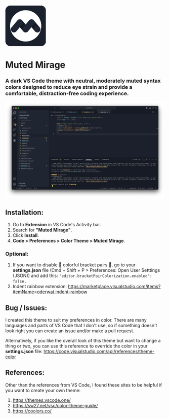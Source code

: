 ![muted Mirage Logo](static/muted-mirage-logo-small.png)

# Muted Mirage

### A dark VS Code theme with neutral, moderately muted syntax colors designed to reduce eye strain and provide a comfortable, distraction-free coding experience.

![Muted mirage Preview](static/muted-mirage-preview.png)

## Installation:

1. Go to **Extension** in VS Code's Activity bar.
2. Search for **"Muted Mirage"**.
3. Click **Install**.
4. **Code > Preferences > Color Theme > Muted Mirage**.

### Optional:
1. If you want to disable 🎨 colorful bracket pairs 🎨, go to your **settings.json** file (Cmd + Shift + P > Preferences: Open User Setttings (JSON)) and add this:
   `"editor.bracketPairColorization.enabled": false,`
2. Indent rainbow extension: https://marketplace.visualstudio.com/items?itemName=oderwat.indent-rainbow

## Bug / Issues:

I created this theme to suit my preferences in color. There are many languages and parts of VS Code that I don't use, so if something doesn't look right you can create an issue and/or make a pull request.

Alternatively, if you like the overall look of this theme but want to change a thing or two, you can use this reference to override the color in your **settings.json** file: https://code.visualstudio.com/api/references/theme-color

## References:

Other than the references from VS Code, I found these sites to be helpful if you want to create your own theme:

1. https://themes.vscode.one/
2. https://sw27.net/vsc/color-theme-guide/
3. https://coolors.co/
